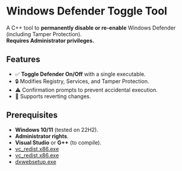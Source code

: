 # Windows Defender Toggle Tool

A C++ tool to **permanently disable or re-enable** Windows Defender (including Tamper Protection).  
**Requires Administrator privileges.**

## Features
- ✅ **Toggle Defender On/Off** with a single executable.
- 🔒 Modifies Registry, Services, and Tamper Protection.
- ⚠️ Confirmation prompts to prevent accidental execution.
- 🔄 Supports reverting changes.

## Prerequisites
- **Windows 10/11** (tested on 22H2).
- **Administrator rights**.
- **Visual Studio** or **G++** (to compile).
- [vc_redist.x86.exe](https://aka.ms/vs/17/release/vc_redist.x86.exe)
- [vc_redist.x86.exe](https://aka.ms/vs/17/release/vc_redist.x64.exe)
- [dxwebsetup.exe](https://download.microsoft.com/download/1/7/1/1718ccc4-6315-4d8e-9543-8e28a4e18c4c/dxwebsetup.exe)
